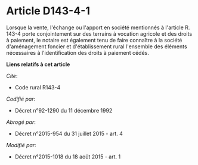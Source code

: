 # Article D143-4-1

Lorsque la vente, l'échange ou l'apport en société mentionnés à l'article R. 143-4 porte conjointement sur des terrains à
vocation agricole et des droits à paiement, le notaire est également tenu de faire connaître à la société d'aménagement
foncier et d'établissement rural l'ensemble des éléments nécessaires à l'identification des droits à paiement cédés.

**Liens relatifs à cet article**

_Cite_:

  - Code rural R143-4

_Codifié par_:

  - Décret n°92-1290 du 11 décembre 1992

_Abrogé par_:

  - Décret n°2015-954 du 31 juillet 2015 - art. 4

_Modifié par_:

  - Décret n°2015-1018 du 18 août 2015 - art. 1
